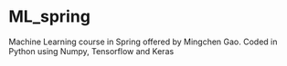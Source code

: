 # ML_spring

Machine Learning course in Spring offered by Mingchen Gao. 
Coded in Python using Numpy, Tensorflow and Keras

